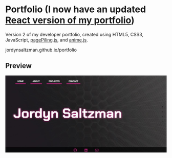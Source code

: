 # Portfolio (I now have an updated [React version of my portfolio](https://github.com/jordynsaltzman/react-portfolio))
Version 2 of my developer portfolio, created using HTML5, CSS3, JavaScript, [pagePiling.js](https://github.com/alvarotrigo/pagePiling.js), and [anime.js](https://github.com/juliangarnier/anime).

jordynsaltzman.github.io/portfolio

## Preview 
![screenshot](assets/images/portfolio_screenshot.JPG)
